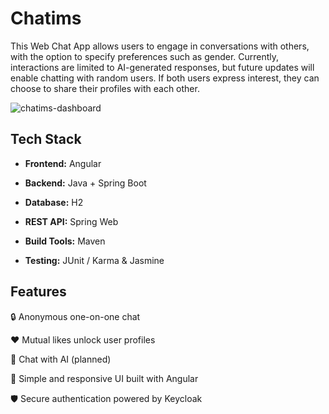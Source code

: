# Chatims


This Web Chat App allows users to engage in conversations with others, with the option to specify preferences such as gender. Currently, interactions are limited to AI-generated responses, but future updates will enable chatting with random users. If both users express interest, they can choose to share their profiles with each other.


![chatims-dashboard](https://github.com/user-attachments/assets/f312f327-649a-4aee-8c06-90019680badb)

## Tech Stack

- **Frontend:** Angular

- **Backend:**  Java + Spring Boot

- **Database:**  H2

- **REST API:**  Spring Web

- **Build Tools:**  Maven

- **Testing:**  JUnit / Karma & Jasmine


## Features

🔒 Anonymous one-on-one chat

❤️ Mutual likes unlock user profiles

🤖 Chat with AI (planned)

💬 Simple and responsive UI built with Angular

🛡️ Secure authentication powered by Keycloak
